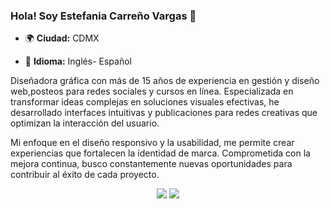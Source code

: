 ### Hola! Soy Estefania Carreño Vargas 👋
- 🌍 **Ciudad:** CDMX
  
- 👅 **Idioma:** Inglés- Español

Diseñadora gráfica con más de 15 años de experiencia en gestión y diseño web,posteos para redes sociales y cursos en línea. Especializada
en transformar ideas complejas en soluciones visuales efectivas, he desarrollado interfaces intuitivas y publicaciones para redes creativas
que optimizan la interacción del usuario.

Mi enfoque en el diseño responsivo y la usabilidad, me permite crear experiencias que fortalecen la identidad de marca. Comprometida
con la mejora continua, busco constantemente nuevas oportunidades para contribuir al éxito de cada proyecto.

<div align="center">
  <a href="https://www.linkedin.com/in/estefaniacv/" target="_blank"><img src="https://img.shields.io/badge/-LinkedIn-%230077B5?style=for-the-badge&logo=linkedin&logoColor=white" target="_blank"></a> 
  <a href="mailto:estefania.cvargas@gmail.com"><img src="https://img.shields.io/badge/-Gmail-%23333?style=for-the-badge&logo=gmail&logoColor=white&color=red" target="_blank"></a>
</div>
<!--
**Estefaniacv1/Estefaniacv1** is a ✨ _special_ ✨ repository because its `README.md` (this file) appears on your GitHub profile.

Here are some ideas to get you started:

- 🔭 I’m currently working on ...
- 🌱 I’m currently learning ...
- 👯 I’m looking to collaborate on ...
- 🤔 I’m looking for help with ...
- 💬 Ask me about ...
- 📫 How to reach me: ...
- 😄 Pronouns: ...
- ⚡ Fun fact: ...
-->
